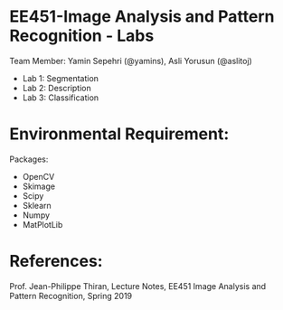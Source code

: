 # EE451-Image Analysis and Pattern Recognition - Labs
Team Member: Yamin Sepehri (@yamins), Asli Yorusun (@aslitoj)

- Lab 1: Segmentation
- Lab 2: Description
- Lab 3: Classification


# Environmental Requirement:
Packages:

- OpenCV
- Skimage
- Scipy
- Sklearn
- Numpy
- MatPlotLib


# References:
 Prof. Jean-Philippe Thiran, Lecture Notes, EE451 Image Analysis and Pattern Recognition, Spring 2019

